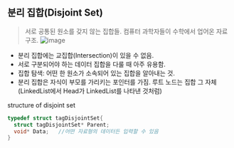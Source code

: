 ## 분리 집합(Disjoint Set)
> 서로 공통된 원소를 갖지 않는 집합들. 컴퓨터 과학자들이 수학에서 업어온 자료구조.
![image](https://user-images.githubusercontent.com/22133824/144575261-229de051-2dd7-405f-917f-91d5d67f6311.png)


* 분리 집합에는 교집합(Intersection)이 있을 수 없음.
* 서로 구분되어야 하는 데이터 집합을 다룰 때 아주 유용함.
* 집합 탐색: 어떤 한 원소가 소속되어 있는 집합을 알아내는 것.
* 분리 집합은 자식이 부모를 가리키는 포인터를 가짐. 루트 노드는 집합 그 자체(LinkedList에서 Head가 LinkedList를 나타낸 것처럼)


structure of disjoint set
```C
typedef struct tagDisjointSet{
  struct tagDisjointSet* Parent;
  void* Data;   //어떤 자료형의 데이터든 입력할 수 있음
}
```
